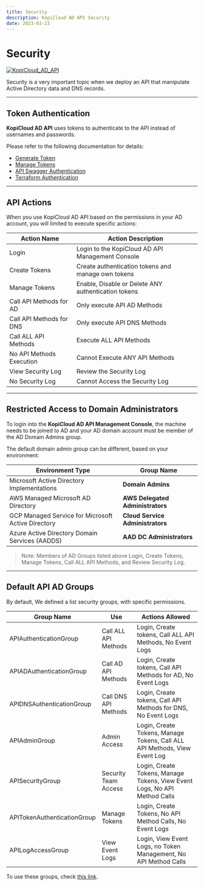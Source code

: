 ```yaml
---
title: Security
description: KopiCloud AD API Security
date: 2023-03-23
---
```


# Security
[![KopiCloud_AD_API](https://img.shields.io/badge/kopiCloud_ad-v1.0+-blueviolet.svg)](https://www.kopicloud-ad-api.com)

Security is a very important topic when we deploy an API that manipulate Active Directory data and DNS records.

----

## Token Authentication

**KopiCloud AD API** uses tokens to authenticate to the API instead of usernames and passwords. 

Please refer to the following documentation for details:

- [Generate Token](../authentication/token-authentication.md)
- [Manage Tokens](../authentication/manage-tokens.md)
- [API Swagger Authentication](../authentication/swagger-authentication.md)
- [Terraform Authentication](../authentication/terraform-authentication.md)

----

## API Actions

When you use KopiCloud AD API based on the permissions in your AD account, you will limited to execute specific actions:

| Action Name              | Action Description                                  |
| ------------------------ | --------------------------------------------------- |
| Login                    | Login to the KopiCloud AD API Management Console    |
| Create Tokens            | Create authentication tokens and manage own tokens  |
| Manage Tokens            | Enable, Disable or Delete ANY authentication tokens |
| Call API Methods for AD  | Only execute API AD Methods                         |
| Call API Methods for DNS | Only execute API DNS Methods                        |
| Call ALL API Methods     | Execute ALL API Methods                             |
| No API Methods Execution | Cannot Execute ANY API Methods                      |
| View Security Log        | Review the Security Log                             |
| No Security Log          | Cannot Access the Security Log                      |

-----

## Restricted Access to Domain Administrators

To login into the **KopiCloud AD API Management Console**, the machine needs to be joined to AD and your AD domain account must be member of the AD Domain Admins group.

The default domain admin group can be different, based on your environment:

| Environment Type                                   | Group Name                       |
| -------------------------------------------------- | -------------------------------- |
| Microsoft Active Directory Implementations         | **Domain Admins**                |
| AWS Managed Microsoft AD Directory                 | **AWS Delegated Administrators** |
| GCP Managed Service for Microsoft Active Directory | **Cloud Service Administrators** |
| Azure Active Directory Domain Services (AADDS)     | **AAD DC Administrators**        |

> Note: Members of AD Groups listed above Login, Create Tokens, Manage Tokens, Call ALL API Methods, and Review Security Log.

----

## Default API AD Groups

By default, We defined a list security groups, with specific permissions. 

| Group Name                  | Use                  | Actions Allowed                                                           |
| --------------------------- | -------------------- |-------------------------------------------------------------------------- |
| APIAuthenticationGroup      | Call ALL API Methods | Login, Create tokens, Call ALL API Methods, No Event Logs                 | 
| APIADAuthenticationGroup    | Call AD API Methods  | Login, Create tokens, Call API Methods for AD, No Event Logs              | 
| APIDNSAuthenticationGroup   | Call DNS API Methods | Login, Create tokens, Call API Methods for DNS, No Event Logs             | 
| APIAdminGroup               | Admin Access         | Login, Create Tokens, Manage Tokens, Call ALL API Methods, View Event Log | 
| APISecurityGroup            | Security Team Access | Login, Create Tokens, Manage Tokens, View Event Logs, No API Method Calls | 
| APITokenAuthenticationGroup | Manage Tokens        | Login, Create Tokens, No API Method Calls, No Event Logs                  | 
| APILogAccessGroup           | View Event Logs      | Login, View Event Logs, no Token Management, No API Method Calls          | 

To use these groups, check [this link](../settings/security.md).
